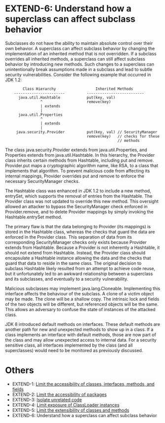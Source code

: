 # EXTEND-6: Understand how a superclass can affect subclass behavior
Subclasses do not have the ability to maintain absolute control over their own behavior. A superclass can affect subclass behavior by changing the implementation of an inherited method that is not overridden. If a subclass overrides all inherited methods, a superclass can still affect subclass behavior by introducing new methods. Such changes to a superclass can unintentionally break assumptions made in a subclass and lead to subtle security vulnerabilities. Consider the following example that occurred in JDK 1.2:

            Class Hierarchy                  Inherited Methods
        -----------------------          --------------------------
          java.util.Hashtable            put(key, val)
                    ^                    remove(key)
                    | extends
                    |
          java.util.Properties
                    ^
                    | extends
                    |
         java.security.Provider          put(key, val) // SecurityManager
                                         remove(key)   // checks for these
                                                       // methods
The class java.security.Provider extends from java.util.Properties, and Properties extends from java.util.Hashtable. In this hierarchy, the Provider class inherits certain methods from Hashtable, including put and remove. Provider.put maps a cryptographic algorithm name, like RSA, to a class that implements that algorithm. To prevent malicious code from affecting its internal mappings, Provider overrides put and remove to enforce the necessary SecurityManager checks.

The Hashtable class was enhanced in JDK 1.2 to include a new method, entrySet, which supports the removal of entries from the Hashtable. The Provider class was not updated to override this new method. This oversight allowed an attacker to bypass the SecurityManager check enforced in Provider.remove, and to delete Provider mappings by simply invoking the Hashtable.entrySet method.

The primary flaw is that the data belonging to Provider (its mappings) is stored in the Hashtable class, whereas the checks that guard the data are enforced in the Provider class. This separation of data from its corresponding SecurityManager checks only exists because Provider extends from Hashtable. Because a Provider is not inherently a Hashtable, it should not extend from Hashtable. Instead, the Provider class should encapsulate a Hashtable instance allowing the data and the checks that guard that data to reside in the same class. The original decision to subclass Hashtable likely resulted from an attempt to achieve code reuse, but it unfortunately led to an awkward relationship between a superclass and its subclasses, and eventually to a security vulnerability.

Malicious subclasses may implement java.lang.Cloneable. Implementing this interface affects the behaviour of the subclass. A clone of a victim object may be made. The clone will be a shallow copy. The intrinsic lock and fields of the two objects will be different, but referenced objects will be the same. This allows an adversary to confuse the state of instances of the attacked class.

JDK 8 introduced default methods on interfaces.  These default methods are another path for new and unexpected methods to show up in a class.  If a class implements an interface with default methods, those are now part of the class and may allow unexpected access to internal data.  For a security sensitive class, all interfaces implemented by the class (and all superclasses) would need to be monitored as previously discussed.

# Others
 - EXTEND-1: [Limit the accessibility of classes, interfaces, methods, and fields](../g41)
 - EXTEND-2: [Limit the accessibility of packages](../g42)
 - EXTEND-3: [Isolate unrelated code](../g43)
 - EXTEND-4: [Limit exposure of ClassLoader instances](../g44)
 - EXTEND-5: [Limit the extensibility of classes and methods](../g45)
 - EXTEND-6: Understand how a superclass can affect subclass behavior